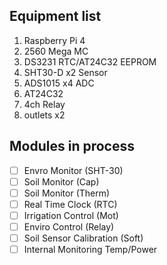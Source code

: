 ## Equipment list

1. Raspberry Pi 4
2. 2560 Mega MC
3. DS3231 RTC/AT24C32 EEPROM
4. SHT30-D x2 Sensor
5. ADS1015 x4 ADC
6. AT24C32
7. 4ch Relay
8. outlets x2

## Modules in process

- [ ] Envro Monitor (SHT-30)
- [ ] Soil Monitor (Cap)
- [ ] Soil Monitor (Therm)
- [ ] Real Time Clock (RTC)
- [ ] Irrigation Control (Mot)
- [ ] Enviro Control (Relay)
- [ ] Soil Sensor Calibration (Soft)
- [ ] Internal Monitoring Temp/Power

